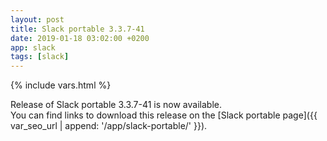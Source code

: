 ```yaml
---
layout: post
title: Slack portable 3.3.7-41
date: 2019-01-18 03:02:00 +0200
app: slack
tags: [slack]
---
```

{% include vars.html %}

Release of Slack portable 3.3.7-41 is now available.<br />
You can find links to download this release on the [Slack portable page]({{ var_seo_url | append: '/app/slack-portable/' }}).